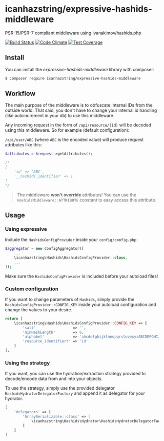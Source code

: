 # icanhazstring/expressive-hashids-middleware
PSR-15/PSR-7 compliant middleware using ivanakimov/hashids.php

[![Build Status](https://api.travis-ci.org/icanhazstring/expressive-hashids-middleware.svg?branch=master)](https://travis-ci.org/icanhazstring/expressive-hashids-middleware) [![Code Climate](https://codeclimate.com/github/icanhazstring/expressive-hashids-middleware/badges/gpa.svg)](https://codeclimate.com/github/icanhazstring/expressive-hashids-middleware) [![Test Coverage](https://codeclimate.com/github/icanhazstring/expressive-hashids-middleware/badges/coverage.svg)](https://codeclimate.com/github/icanhazstring/expressive-hashids-middleware/coverage)

## Install

You can install the *expressive-hashids-middleware* library with composer:
```bash
$ composer require icanhazstring/expressive-hashids-middleware
```

## Workflow

The main purpose of the middleware is to obfuscate internal IDs from the outside world.
That said, you don't have to change your internal id handling (like autoincrement in your db) to 
use this middleware.

Any incoming request in the form of `/api/resource/{id}` will be decoded using this middleware.
So for example (default configuration):

`/api/user/ABC` (where `ABC` is the encoded value) will produce request attributes like this:

```php
$attributes = $request->getAttributes();

/*
[
    'id' => 'ABC',
    '__hashids_identifier' => 1
]
*/
```

> The middleware **won't override** attributes!
> You can use the `HashidsMiddleware::ATTRIBUTE` constant to easy access this attribute.

## Usage

### Using expressive

Include the `HashidsConfigProvider` inside your `config/config.php`:

```php
$aggregator = new ConfigAggregator([
    ...
    \icanhazstring\Hashids\HashidsConfigProvider::class,
    ...
]);
```

Make sure the `HashidsConfigProvider` is included before your autoload files!

### Custom configuration

If you want to change parameters of `Hashids`, simply provide the
`HashidsConfigProvider::CONFIG_KEY` inside your autoload configuration and change the values to your desire.

```php
return [
    \icanhazstring\Hashids\HashidsConfigProvider::CONFIG_KEY => [
        'salt'                 => '',
        'minHashLength'        => 0,
        'alphabet'             => 'abcdefghijklmnopqrstuvwxyzABCDEFGHIJKLMNOPQRSTUVWXYZ1234567890',
        'resource_identifiert' => 'id'
    ]
];
```

### Using the strategy

If you want, you can use the hydration/extraction strategy provided to decode/encode data
from and into your objects.

To use the strategy, simply use the provided delegator `HashidsHydratorDelegatorFactory` and append
it as delegator for your hydrator.

```php
[
    'delegators' => [
        'ArraySerializable::class' => [
            \icanhazstring\Hashids\Hydrator\HashidsHydratorDelegatorFactory:class
        ]
    ]
]
```